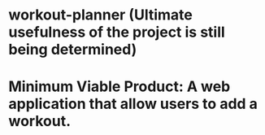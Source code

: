 # workout-planner (Ultimate usefulness of the project is still being determined)
# Minimum Viable Product: A web application that allow users to add a workout.

